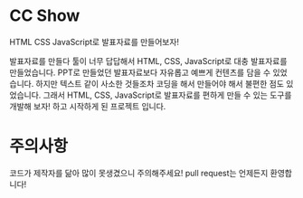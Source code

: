 # CC Show
HTML CSS JavaScript로 발표자료를 만들어보자!

발표자료를 만들다 툴이 너무 답답해서 HTML, CSS, JavaScript로 대충 발표자료를 만들었습니다. PPT로 만들었던 발표자료보다 자유롭고 예쁘게 컨텐츠를 담을 수 있었습니다. 하지만 텍스트 같이 사소한 것들조차 코딩을 해서 만들어야 해서 불편한 점도 있었습니다. 그래서 HTML, CSS, JavaScript로 발표자료를 편하게 만들 수 있는 도구를 개발해 보자! 하고 시작하게 된 프로젝트 입니다.

# 주의사항
코드가 제작자를 닮아 많이 못생겼으니 주의해주세요!
pull request는 언제든지 환영합니다!
